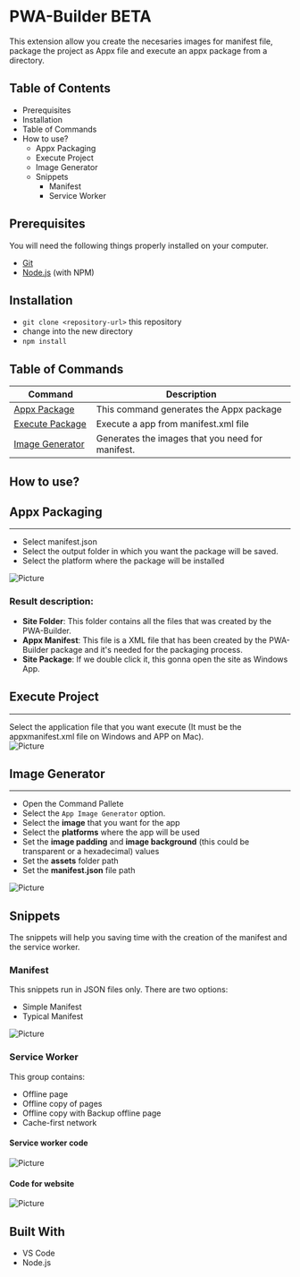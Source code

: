 # __PWA-Builder BETA__

This extension allow you create the necesaries images for manifest file, package the project as Appx file and execute an appx package from a directory.

## __Table of Contents__

* Prerequisites
* Installation
* Table of Commands
* How to use?
  * Appx Packaging
  * Execute Project
  * Image Generator
  * Snippets
    * Manifest
    * Service Worker
  

## Prerequisites

You will need the following things properly installed on your computer.

* [Git](http://git-scm.com/)
* [Node.js](http://nodejs.org/) (with NPM)

## Installation

* `git clone <repository-url>` this repository
* change into the new directory
* `npm install`

## __Table of Commands__

|  **&nbsp;&nbsp;&nbsp;&nbsp;&nbsp;&nbsp;Command&nbsp;&nbsp;&nbsp;&nbsp;&nbsp;&nbsp;** | **Description** |
| ----------------- | --------------- |
| <a href="README.md#appxpackage">Appx Package</a>       | This command generates the Appx package |
| <a href="README.md#exepackage">Execute Package</a>    | Execute a app from manifest.xml file |
| <a href="README.md#imggen">Image Generator</a>    | Generates the images that you need for manifest.   |


## __How to use?__

<div id="appxpackage"></div>

## Appx Packaging
<hr>

* Select manifest.json
* Select the output folder in which you want the package will be saved.
* Select the platform where the package will be installed

![Picture](Readme-Files/AppxPackaging-Images/AppxPackagingProcess.gif)

### Result description: 

* __Site Folder__: This folder contains all the files that was created by the PWA-Builder.
* __Appx Manifest__: This file is a XML file that has been created by the PWA-Builder package and it's needed for the packaging process.
* __Site Package__: If we double click it, this gonna open the site as Windows App.
<div id="exepackage"></div>


## Execute Project
<hr>

Select the application file that you want execute (It must be the appxmanifest.xml file on Windows and APP on Mac). <br>
![Picture](Readme-Files/ExecuteProject-Images/ExecuteProjectProcess.gif)

<div id="imggen"></div>


## Image Generator
<hr>


* Open the Command Pallete 
* Select the `App Image Generator` option.
* Select the __image__ that you want for the app
* Select the __platforms__ where the app will be used 
* Set the __image padding__ and __image background__ (this could be transparent or a hexadecimal) values
* Set the __assets__ folder path
* Set the __manifest.json__ file path 

![Picture](Readme-Files/ImageGenerator-Images/ImageGeneratorProcess.gif)

## Snippets

The snippets will help you saving time with the creation of the manifest and the service worker.

### Manifest

This snippets run in JSON files only. There are two options:
* Simple Manifest
* Typical Manifest

![Picture](Readme-Files/Snippets-images/Manifest/SnippetManifest.gif)

### Service Worker

This group contains:

* Offline page
* Offline copy of pages 
* Offline copy with Backup offline page 
* Cache-first network

#### Service worker code

![Picture](Readme-Files/Snippets-images/ServiceWorker/SnippetSWCode.gif)


#### Code for website

![Picture](Readme-Files/Snippets-images/ServiceWorker/SnippetSWWeb.gif)


## Built With

* VS Code
* Node.js
